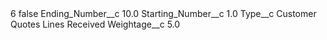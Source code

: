 <?xml version="1.0" encoding="UTF-8"?>
<CustomMetadata xmlns="http://soap.sforce.com/2006/04/metadata" xmlns:xsi="http://www.w3.org/2001/XMLSchema-instance" xmlns:xsd="http://www.w3.org/2001/XMLSchema">
    <label>6</label>
    <protected>false</protected>
    <values>
        <field>Ending_Number__c</field>
        <value xsi:type="xsd:double">10.0</value>
    </values>
    <values>
        <field>Starting_Number__c</field>
        <value xsi:type="xsd:double">1.0</value>
    </values>
    <values>
        <field>Type__c</field>
        <value xsi:type="xsd:string">Customer Quotes Lines Received</value>
    </values>
    <values>
        <field>Weightage__c</field>
        <value xsi:type="xsd:double">5.0</value>
    </values>
</CustomMetadata>
